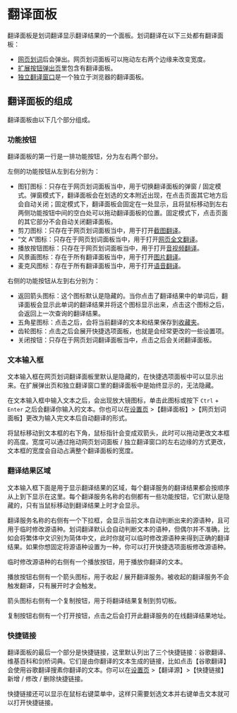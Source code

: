 # 翻译面板

翻译面板是划词翻译显示翻译结果的一个面板。划词翻译在以下三处都有翻译面板：

- [网页划词](cross.md)后会弹出。网页划词面板可以拖动左右两个边缘来改变宽度。
- [扩展按钮弹出页](popup.md)里包含有翻译面板。
- [独立翻译窗口](standalone.md)是一个独立于浏览器的翻译面板。

## 翻译面板的组成

翻译面板由以下几个部分组成。

### 功能按钮

翻译面板的第一行是一排功能按钮，分为左右两个部分。

左侧的功能按钮从左到右分别为：

- 图钉图标：只存在于网页划词面板当中，用于切换翻译面板的弹窗 / 固定模式。弹窗模式下，翻译面板会在划选的文本附近出现，在点击页面其它地方后会自动关闭；固定模式下，翻译面板会固定在一处显示，且将鼠标移动到左右两侧功能按钮中间的空白处可以拖动翻译面板的位置。固定模式下，点击页面的其它部分不会自动关闭翻译面板。
- 剪刀图标：只存在于网页划词面板当中，用于打开[截图翻译](screenshot.md#screenshot)。
- “文 A”图标：只存在于网页划词面板当中，用于打开[网页全文翻译](page.md)。
- 播放按钮图标：只存在于网页划词面板当中，用于打开[音视频翻译](video.md)。
- 风景画图标：存在于所有翻译面板当中，用于打开[图片翻译](screenshot.md#image)。
- 麦克风图标：存在于所有翻译面板当中，用于打开[语音翻译](microphone.md)。

右侧的功能按钮从左到右分别为：

- 返回箭头图标：这个图标默认是隐藏的。当你点击了翻译结果中的单词后，翻译面板会显示此单词的翻译结果并将这个图标显示出来，点击这个图标之后，会返回上一次查询的翻译结果。
- 五角星图标：点击之后，会将当前翻译的文本和结果保存到[收藏夹](fav.md)。
- 齿轮图标：点击之后会展开快捷选项面板，也就是会经常更改的一些设置项。
- 关闭按钮：只存在于网页划词翻译面板当中，点击之后会关闭翻译面板。

### 文本输入框

文本输入框在网页划词翻译面板里默认是隐藏的，在快捷选项面板中可以显示出来。在扩展弹出页和独立翻译窗口里的翻译面板中是始终显示的，无法隐藏。

在文本输入框中输入文本之后，会出现放大镜图标，单击此图标或按下 `Ctrl` + `Enter` 之后会翻译你输入的文本。你也可以在[设置页](options.md) >【翻译面板】>【网页划词面板】更改为输入完文本后自动翻译的形式。

将鼠标移动到文本框的右下角，鼠标指针会变成双箭头，此时可以拖动更改文本框的高度。宽度可以通过拖动网页划词面板 / 独立翻译窗口的左右边缘的方式更改，文本框的宽度会自动占满整个翻译面板的宽度。

### 翻译结果区域

文本输入框下面是用于显示翻译结果的区域，每个翻译服务的翻译结果都会按顺序从上到下显示在这里。每个翻译服务名称的右侧都有一些功能按钮，它们默认是隐藏的，只有当鼠标移动到翻译结果上时才会显示。

翻译服务名称的右侧有一个下拉框，会显示当前文本自动判断出来的源语种，且可用于临时修改源语种。划词翻译默认会自动判断文本的语种，但偶尔并不准确，比如会将繁体中文识别为简体中文，此时你就可以临时修改源语种来得到正确的翻译结果。如果你想固定将源语种设置为一种，你可以打开快捷选项面板修改源语种。

临时修改源语种的右侧有一个播放按钮，用于播放你翻译的文本。

播放按钮右侧有一个箭头图标，用于收起 / 展开翻译服务。被收起的翻译服务不会触发翻译，只有展开时才会触发。

箭头图标右侧有一个复制按钮，用于将翻译结果复制到剪切板。

复制按钮右侧有一个打开按钮，点击之后会打开此翻译服务的在线翻译结果地址。

### 快捷链接

翻译面板的最后一个部分是快捷链接，这里默认列出了三个快捷链接：谷歌翻译、维基百科和剑桥词典。它们是由你翻译的文本生成的链接，比如点击【谷歌翻译】会使用谷歌翻译搜素你翻译的文本。你可以在[设置页](options.md) >【翻译源】>【快捷链接】新增 / 修改 / 删除快捷链接。

快捷链接还可以显示在鼠标右键菜单中，这样只需要划选文本并右键单击文本就可以打开快捷链接。